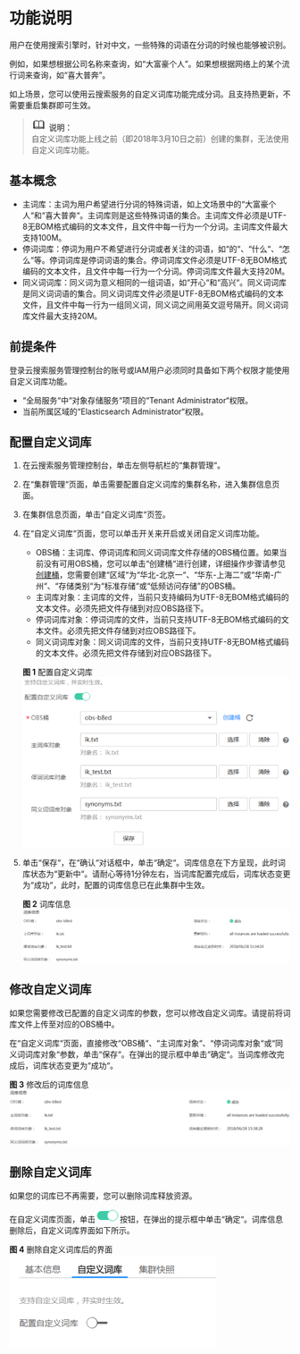 # 功能说明<a name="css_01_0035"></a>

用户在使用搜索引擎时，针对中文，一些特殊的词语在分词的时候也能够被识别。

例如，如果想根据公司名称来查询，如“大富豪个人”。如果想根据网络上的某个流行词来查询，如“喜大普奔”。

如上场景，您可以使用云搜索服务的自定义词库功能完成分词。且支持热更新，不需要重启集群即可生效。

>![](public_sys-resources/icon-note.gif) **说明：**   
>自定义词库功能上线之前（即2018年3月10日之前）创建的集群，无法使用自定义词库功能。  

## 基本概念<a name="section119013755714"></a>

-   主词库：主词为用户希望进行分词的特殊词语，如上文场景中的“大富豪个人“和“喜大普奔“。主词库则是这些特殊词语的集合。主词库文件必须是UTF-8无BOM格式编码的文本文件，且文件中每一行为一个分词。主词库文件最大支持100M。
-   停词词库：停词为用户不希望进行分词或者关注的词语，如“的“、“什么“、“怎么“等。停词词库是停词词语的集合。停词词库文件必须是UTF-8无BOM格式编码的文本文件，且文件中每一行为一个分词。停词词库文件最大支持20M。
-   同义词词库：同义词为意义相同的一组词语，如“开心“和“高兴“。同义词词库是同义词词语的集合。同义词词库文件必须是UTF-8无BOM格式编码的文本文件，且文件中每一行为一组同义词，同义词之间用英文逗号隔开。同义词词库文件最大支持20M。

## 前提条件<a name="section1159013174516"></a>

登录云搜索服务管理控制台的账号或IAM用户必须同时具备如下两个权限才能使用自定义词库功能。

-   “全局服务“中“对象存储服务“项目的“Tenant Administrator“权限。
-   当前所属区域的“Elasticsearch Administrator“权限。

## 配置自定义词库<a name="section1869441516575"></a>

1.  在云搜索服务管理控制台，单击左侧导航栏的“集群管理“。
2.  在“集群管理“页面，单击需要配置自定义词库的集群名称，进入集群信息页面。
3.  在集群信息页面，单击“自定义词库“页签。
4.  在“自定义词库“页面，您可以单击开关来开启或关闭自定义词库功能。

    -   OBS桶：主词库、停词词库和同义词词库文件存储的OBS桶位置。如果当前没有可用OBS桶，您可以单击“创建桶“进行创建，详细操作步骤请参见[创建桶](http://support.huaweicloud.com/usermanual-obs/zh-cn_topic_0045829088.html)，您需要创建“区域“为“华北-北京一“、“华东-上海二“或“华南-广州“、“存储类别“为“标准存储“或“低频访问存储”的OBS桶。
    -   主词库对象：主词库的文件，当前只支持编码为UTF-8无BOM格式编码的文本文件。必须先把文件存储到对应OBS路径下。
    -   停词词库对象：停词词库的文件，当前只支持UTF-8无BOM格式编码的文本文件。必须先把文件存储到对应OBS路径下。
    -   同义词词库对象：同义词词库的文件，当前只支持UTF-8无BOM格式编码的文本文件。必须先把文件存储到对应OBS路径下。

    **图 1**  配置自定义词库<a name="fig87793492517"></a>  
    ![](figures/配置自定义词库.png "配置自定义词库")

5.  单击“保存“，在“确认“对话框中，单击“确定“。词库信息在下方呈现，此时词库状态为“更新中“。请耐心等待1分钟左右，当词库配置完成后，词库状态变更为“成功“，此时，配置的词库信息已在此集群中生效。

    **图 2**  词库信息<a name="fig7272195893619"></a>  
    ![](figures/词库信息.png "词库信息")


## 修改自定义词库<a name="section14506619175118"></a>

如果您需要修改已配置的自定义词库的参数，您可以修改自定义词库。请提前将词库文件上传至对应的OBS桶中。

在“自定义词库“页面，直接修改“OBS桶“、“主词库对象“、“停词词库对象“或“同义词词库对象“参数，单击“保存“。在弹出的提示框中单击“确定“。当词库修改完成后，词库状态变更为“成功“。

**图 3**  修改后的词库信息<a name="fig69634111413"></a>  
![](figures/修改后的词库信息.png "修改后的词库信息")

## 删除自定义词库<a name="section1818813185242"></a>

如果您的词库已不再需要，您可以删除词库释放资源。

在自定义词库页面，单击![](figures/icon-open-hws.png)按钮，在弹出的提示框中单击“确定“。词库信息删除后，自定义词库界面如下所示。

**图 4**  删除自定义词库后的界面<a name="fig99721134104016"></a>  
![](figures/删除自定义词库后的界面.png "删除自定义词库后的界面")

